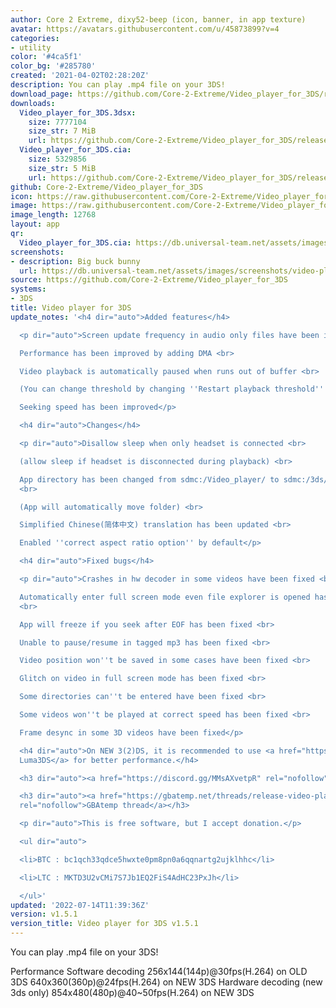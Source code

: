 ```yaml
---
author: Core 2 Extreme, dixy52-beep (icon, banner, in app texture)
avatar: https://avatars.githubusercontent.com/u/45873899?v=4
categories:
- utility
color: '#4ca5f1'
color_bg: '#285780'
created: '2021-04-02T02:28:20Z'
description: You can play .mp4 file on your 3DS!
download_page: https://github.com/Core-2-Extreme/Video_player_for_3DS/releases
downloads:
  Video_player_for_3DS.3dsx:
    size: 7777104
    size_str: 7 MiB
    url: https://github.com/Core-2-Extreme/Video_player_for_3DS/releases/download/v1.5.1/Video_player_for_3DS.3dsx
  Video_player_for_3DS.cia:
    size: 5329856
    size_str: 5 MiB
    url: https://github.com/Core-2-Extreme/Video_player_for_3DS/releases/download/v1.5.1/Video_player_for_3DS.cia
github: Core-2-Extreme/Video_player_for_3DS
icon: https://raw.githubusercontent.com/Core-2-Extreme/Video_player_for_3DS/main/resource/icon.png
image: https://raw.githubusercontent.com/Core-2-Extreme/Video_player_for_3DS/main/resource/banner.png
image_length: 12768
layout: app
qr:
  Video_player_for_3DS.cia: https://db.universal-team.net/assets/images/qr/video_player_for_3ds-cia.png
screenshots:
- description: Big buck bunny
  url: https://db.universal-team.net/assets/images/screenshots/video-player-for-3ds/big-buck-bunny.png
source: https://github.com/Core-2-Extreme/Video_player_for_3DS
systems:
- 3DS
title: Video player for 3DS
update_notes: '<h4 dir="auto">Added features</h4>

  <p dir="auto">Screen update frequency in audio only files have been increased <br>

  Performance has been improved by adding DMA <br>

  Video playback is automatically paused when runs out of buffer <br>

  (You can change threshold by changing ''Restart playback threshold'' settings) <br>

  Seeking speed has been improved</p>

  <h4 dir="auto">Changes</h4>

  <p dir="auto">Disallow sleep when only headset is connected <br>

  (allow sleep if headset is disconnected during playback) <br>

  App directory has been changed from sdmc:/Video_player/ to sdmc:/3ds/Video_player/
  <br>

  (App will automatically move folder) <br>

  Simplified Chinese(简体中文) translation has been updated <br>

  Enabled ''correct aspect ratio option'' by default</p>

  <h4 dir="auto">Fixed bugs</h4>

  <p dir="auto">Crashes in hw decoder in some videos have been fixed <br>

  Automatically enter full screen mode even file explorer is opened has been fixed
  <br>

  App will freeze if you seek after EOF has been fixed <br>

  Unable to pause/resume in tagged mp3 has been fixed <br>

  Video position won''t be saved in some cases have been fixed <br>

  Glitch on video in full screen mode has been fixed <br>

  Some directories can''t be entered have been fixed <br>

  Some videos won''t be played at correct speed has been fixed <br>

  Frame desync in some 3D videos have been fixed</p>

  <h4 dir="auto">On NEW 3(2)DS, it is recommended to use <a href="https://github.com/Core-2-Extreme/Luma3DS/releases/">patched
  Luma3DS</a> for better performance.</h4>

  <h3 dir="auto"><a href="https://discord.gg/MMsAXvetpR" rel="nofollow">Discord channnel</a></h3>

  <h3 dir="auto"><a href="https://gbatemp.net/threads/release-video-player-for-3ds.586094"
  rel="nofollow">GBAtemp thread</a></h3>

  <p dir="auto">This is free software, but I accept donation.</p>

  <ul dir="auto">

  <li>BTC : bc1qch33qdce5hwxte0pm8pn0a6qqnartg2ujklhhc</li>

  <li>LTC : MKTD3U2vCMi7S7Jb1EQ2FiS4AdHC23PxJh</li>

  </ul>'
updated: '2022-07-14T11:39:36Z'
version: v1.5.1
version_title: Video player for 3DS v1.5.1
---
```

You can play .mp4 file on your 3DS!

Performance
Software decoding
256x144(144p)@30fps(H.264) on OLD 3DS
640x360(360p)@24fps(H.264) on NEW 3DS
Hardware decoding (new 3ds only)
854x480(480p)@40~50fps(H.264) on NEW 3DS